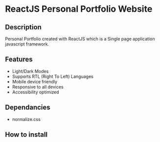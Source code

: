 # ReactJS Personal Portfolio Website

## Description
Personal Portfolio created with ReactJS which is a Single page application javascript framework.

## Features
- Light/Dark Modes
- Supports RTL (Right To Left) Languages
- Mobile device friendly 
- Responsive to all devices
- Accessibility optimized

## Dependancies
- normalize.css

## How to install

